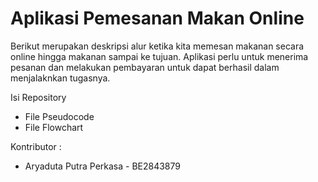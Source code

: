 # Aplikasi Pemesanan Makan Online
Berikut merupakan deskripsi alur ketika kita memesan makanan secara online hingga makanan sampai ke tujuan. Aplikasi perlu untuk menerima pesanan dan melakukan pembayaran untuk dapat berhasil dalam menjalaknkan tugasnya.

Isi Repository
- File Pseudocode
- File Flowchart

Kontributor :
- Aryaduta Putra Perkasa - BE2843879